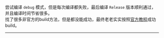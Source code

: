 尝试编译 `debug` 模式，但是每次编译都失败，最后编译 `Release` 版本顺利通过，并且编译时间节省很多。  
找了很多非官方的build方法，但是都没能成功，最终老老实实按照[官方教程][build]成功build。















--------------------
[build]:https://llvm.org/docs/GettingStarted.html
